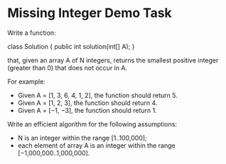 # Missing Integer Demo Task

Write a function:  

class Solution { public int solution(int[] A); }  

that, given an array A of N integers, returns the smallest positive integer (greater than 0) that does not occur in A.  

For example:

- Given A = [1, 3, 6, 4, 1, 2], the function should return 5.
- Given A = [1, 2, 3], the function should return 4.
- Given A = [−1, −3], the function should return 1.  

Write an efficient algorithm for the following assumptions:  

- N is an integer within the range [1..100,000];  
- each element of array A is an integer within the range [−1,000,000..1,000,000].  